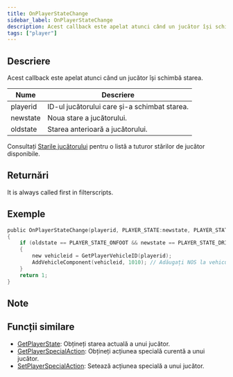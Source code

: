 ```yaml
---
title: OnPlayerStateChange
sidebar_label: OnPlayerStateChange
description: Acest callback este apelat atunci când un jucător își schimbă starea.
tags: ["player"]
---
```


## Descriere

Acest callback este apelat atunci când un jucător își schimbă starea.

| Nume     | Descriere                                |
| -------- | ---------------------------------------- |
| playerid | ID-ul jucătorului care și-a schimbat starea. |
| newstate | Noua stare a jucătorului.                |
| oldstate | Starea anterioară a jucătorului.         |

Consultați [Starile jucătorului](../resources/playerstates) pentru o listă a tuturor stărilor de jucător disponibile.

## Returnări

It is always called first in filterscripts.

## Exemple

```c
public OnPlayerStateChange(playerid, PLAYER_STATE:newstate, PLAYER_STATE:oldstate)
{
    if (oldstate == PLAYER_STATE_ONFOOT && newstate == PLAYER_STATE_DRIVER) // Jucătorul a intrat într-un vehicul ca șofer
    {
        new vehicleid = GetPlayerVehicleID(playerid);
        AddVehicleComponent(vehicleid, 1010); // Adăugați NOS la vehicul
    }
    return 1;
}
```

## Note

<TipNPCCallbacks />

## Funcții similare

- [GetPlayerState](../functions/GetPlayerState): Obțineți starea actuală a unui jucător.
- [GetPlayerSpecialAction](../functions/GetPlayerSpecialAction): Obțineți acțiunea specială curentă a unui jucător.
- [SetPlayerSpecialAction](../functions/SetPlayerSpecialAction): Setează acțiunea specială a unui jucător.